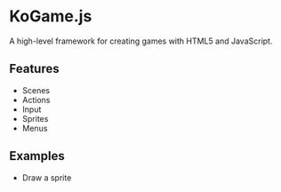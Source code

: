 KoGame.js
=========
A high-level framework for creating games with HTML5 and JavaScript.

Features
--------
* Scenes
* Actions
* Input
* Sprites
* Menus

Examples
--------
* Draw a sprite